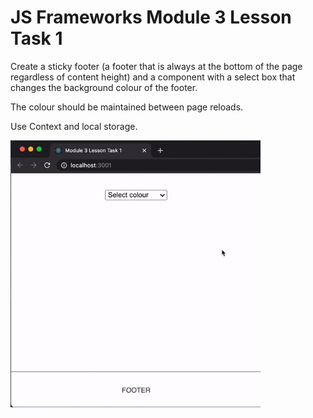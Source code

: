 # JS Frameworks Module 3 Lesson Task 1

Create a sticky footer (a footer that is always at the bottom of the page regardless of content height) and a component with a select box that changes the background colour of the footer.

The colour should be maintained between page reloads.

Use Context and local storage.

<img src="example.gif" alt="Example" style="max-width: 400px;">
